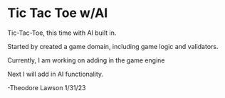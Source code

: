 # Tic Tac Toe w/AI
Tic-Tac-Toe, this time with AI built in.

Started by created a game domain, including game logic and validators. 

Currently, I am working on adding in the game engine

Next I will add in AI functionality. 

-Theodore Lawson 1/31/23
